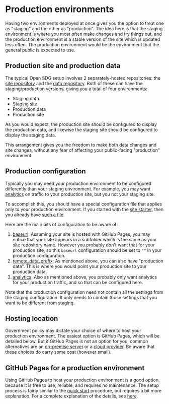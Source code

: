 <h1>Production environments</h1>

Having two environments deployed at once gives you the option to treat one as "staging" and the other as "production". The idea here is that the staging environment is where you most often make changes and try things out, and the production environment is a stable version of the site which is updated less often. The production environment would be the environment that the general public is expected to use.

## Production site and production data

The typical Open SDG setup involves 2 separately-hosted repositories: the [site repository](../glossary/#site-repository) and the [data repository](../glossary/#data-repository). Both of these can have the staging/production versions, giving you a total of four environments:

* Staging data
* Staging site
* Production data
* Production site

As you would expect, the production site should be configured to display the production data, and likewise the staging site should be configured to display the staging data.

This arrangement gives you the freedom to make both data changes and site changes, without any fear of affecting your public-facing "production" environment.

## Production configuration

Typically you may need your production environment to be configured differently than your staging environment. For example, you may want [analytics](../analytics.md) on traffic to your production site, but you not your staging site.

To accomplish this, you should have a special configuration file that applies only to your production environment. If you started with the [site starter](https://github.com/open-sdg/open-sdg-site-starter), then you already have [such a file](https://github.com/open-sdg/open-sdg-site-starter/blob/develop/_config_prod.yml).

Here are the main bits of configuration to be aware of:

1. [baseurl](https://github.com/open-sdg/open-sdg-site-starter/blob/develop/_config_prod.yml#L14): Assuming your site is hosted with GitHub Pages, you may notice that your site appears in a subfolder which is the same as your site repository name. However you probably don't want that for your production site, so this `baseurl` configuration should be set to `""` in your production configuration.
2. [remote_data_prefix](https://github.com/open-sdg/open-sdg-site-starter/blob/develop/_config_prod.yml#L17): As mentioned above, you can also have "production data". This is where you would point your production site to your production data.
3. [analytics](https://github.com/open-sdg/open-sdg-site-starter/blob/develop/_config_prod.yml#L19): Also as mentioned above, you probably only want analytics for your production traffic, and so that can be configured here.

Note that the production configuration need not contain all the settings from the staging configuration. It only needs to contain those settings that you want to be different from staging.

## Hosting location

Government policy may dictate your choice of where to host your production environment. The easiest option is GitHub Pages, which will be detailed below. But if GitHub Pages is not an option for you, common alternatives are an [on-premise server](./linux-server.md) or a [cloud provider](./aws-s3.md). Be aware that these choices do carry some cost (however small).

## GitHub Pages for a production environment

Using GitHub Pages to host your production environment is a good option, because it is free to use, reliable, and requires no maintenance. The setup process is fairly similar to the [quick start](../quick-start.md) procedure, but requires a bit more explanation. For a complete explanation of the details, see [here](./github-pages-production.md).
